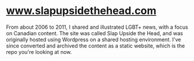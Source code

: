 # www.slapupsidethehead.com

From about 2006 to 2011, I shared and illustrated LGBT+ news, with a focus on Canadian content. The site was called Slap Upside the Head, and was originally hosted using Wordpress on a shared hosting environment. I've since converted and archived the content as a static website, which is the repo you're looking at now.
